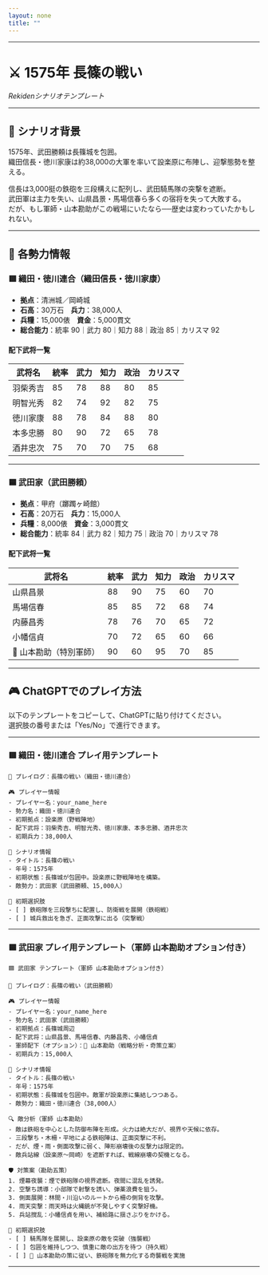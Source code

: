 ```yaml
---
layout: none
title: ""
---
```

    
---

# ⚔️ 1575年 長篠の戦い  
_Rekidenシナリオテンプレート_

---

## 📘 シナリオ背景

1575年、武田勝頼は長篠城を包囲。  
織田信長・徳川家康は約38,000の大軍を率いて設楽原に布陣し、迎撃態勢を整える。

信長は3,000挺の鉄砲を三段構えに配列し、武田騎馬隊の突撃を遮断。  
武田軍は主力を失い、山県昌景・馬場信春ら多くの宿将を失って大敗する。  
だが、もし軍師・山本勘助がこの戦場にいたなら──歴史は変わっていたかもしれない。

---

## 🧠 各勢力情報

### 🟥 織田・徳川連合（織田信長・徳川家康）

- **拠点**：清洲城／岡崎城  
- **石高**：30万石　**兵力**：38,000人  
- **兵糧**：15,000俵　**資金**：5,000貫文  
- **総合能力**：統率 90｜武力 80｜知力 88｜政治 85｜カリスマ 92  

#### 配下武将一覧

| 武将名       | 統率 | 武力 | 知力 | 政治 | カリスマ |
|--------------|------|------|------|--------|-----------|
| 羽柴秀吉     | 85   | 78   | 88   | 80   | 85        |
| 明智光秀     | 82   | 74   | 92   | 82   | 75        |
| 徳川家康     | 88   | 78   | 84   | 88   | 80        |
| 本多忠勝     | 80   | 90   | 72   | 65   | 78        |
| 酒井忠次     | 75   | 70   | 70   | 75   | 68        |

---

### 🟦 武田家（武田勝頼）

- **拠点**：甲府（躑躅ヶ崎館）  
- **石高**：20万石　**兵力**：15,000人  
- **兵糧**：8,000俵　**資金**：3,000貫文  
- **総合能力**：統率 84｜武力 82｜知力 75｜政治 70｜カリスマ 78  

#### 配下武将一覧

| 武将名       | 統率 | 武力 | 知力 | 政治 | カリスマ |
|--------------|------|------|------|--------|-----------|
| 山県昌景     | 88   | 90   | 75   | 60   | 70        |
| 馬場信春     | 85   | 85   | 72   | 68   | 74        |
| 内藤昌秀     | 78   | 76   | 70   | 65   | 72        |
| 小幡信貞     | 70   | 72   | 65   | 60   | 66        |
| 🧠 山本勘助（特別軍師）| 90 | 60 | 95 | 70 | 85 |

---

## 🎮 ChatGPTでのプレイ方法

以下のテンプレートをコピーして、ChatGPTに貼り付けてください。  
選択肢の番号または「Yes/No」で進行できます。

---

### 🟥 織田・徳川連合 プレイ用テンプレート
```
📝 プレイログ：長篠の戦い（織田・徳川連合）

🎮 プレイヤー情報
- プレイヤー名：your_name_here
- 勢力名：織田・徳川連合
- 初期拠点：設楽原（野戦陣地）
- 配下武将：羽柴秀吉、明智光秀、徳川家康、本多忠勝、酒井忠次
- 初期兵力：38,000人

📘 シナリオ情報
- タイトル：長篠の戦い
- 年号：1575年
- 初期状態：長篠城が包囲中。設楽原に野戦陣地を構築。
- 敵勢力：武田家（武田勝頼、15,000人）

🎯 初期選択肢
- [ ] 鉄砲隊を三段撃ちに配置し、防衛戦を展開（鉄砲戦）
- [ ] 城兵救出を急ぎ、正面攻撃に出る（突撃戦）
```

---

### 🟦 武田家 プレイ用テンプレート（軍師 山本勘助オプション付き）
```
🟦 武田家 テンプレート（軍師 山本勘助オプション付き）

📝 プレイログ：長篠の戦い（武田勝頼）

🎮 プレイヤー情報
- プレイヤー名：your_name_here
- 勢力名：武田家（武田勝頼）
- 初期拠点：長篠城周辺
- 配下武将：山県昌景、馬場信春、内藤昌秀、小幡信貞
- 軍師配下（オプション）：🧠 山本勘助（戦略分析・奇策立案）
- 初期兵力：15,000人

📘 シナリオ情報
- タイトル：長篠の戦い
- 年号：1575年
- 初期状態：長篠城を包囲中。敵軍が設楽原に集結しつつある。
- 敵勢力：織田・徳川連合（38,000人）

🔍 敵分析（軍師 山本勘助）
- 敵は鉄砲を中心とした防御布陣を形成。火力は絶大だが、視界や天候に依存。
- 三段撃ち・木柵・平地による鉄砲陣は、正面突撃に不利。
- だが、煙・雨・側面攻撃に弱く、陣形崩壊後の反撃力は限定的。
- 敵兵站線（設楽原〜岡崎）を遮断すれば、戦線崩壊の契機となる。

🛡 対策案（勘助五策）
1. 煙幕夜襲：煙で鉄砲隊の視界遮断。夜間に混乱を誘発。
2. 空撃ち誘導：小部隊で射撃を誘い、弾薬浪費を狙う。
3. 側面展開：林間・川沿いのルートから柵の側背を攻撃。
4. 雨天突撃：雨天時は火縄銃が不発しやすく突撃好機。
5. 兵站撹乱：小幡信貞を用い、補給路に揺さぶりをかける。

🎯 初期選択肢
- [ ] 騎馬隊を展開し、設楽原の敵を突破（強襲戦）
- [ ] 包囲を維持しつつ、慎重に敵の出方を待つ（持久戦）
- [ ] 🧠 山本勘助の策に従い、鉄砲隊を無力化する奇襲戦を実施
```
---
